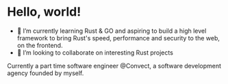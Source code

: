 # Hello, world!


- 🌱 I’m currently learning Rust & GO and aspiring to build a high level framework to bring Rust's speed, performance and security to the web, on the frontend.
- 👯 I’m looking to collaborate on interesting Rust projects

Currently a part time software engineer @Convect, a software development agency founded by myself.

